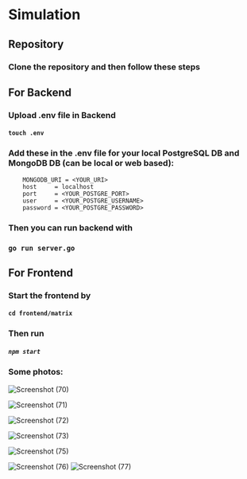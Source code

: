 # Simulation

## Repository

### Clone the repository and then follow these steps

## For Backend

### Upload .env file in Backend
#### `touch .env`
### Add these in the .env file for your local PostgreSQL DB and MongoDB DB (can be local or web based):
```
    MONGODB_URI = <YOUR_URI>
    host     = localhost
    port     = <YOUR_POSTGRE_PORT>
    user     = <YOUR_POSTGRE_USERNAME>
    password = <YOUR_POSTGRE_PASSWORD>
```
### Then you can run backend with 
### `go run server.go`

## For Frontend 

### Start the frontend by
#### `cd frontend/matrix`

### Then run
##### `npm start`

### Some photos:
![Screenshot (70)](https://github.com/yinani24/simulation/assets/93968740/9aeec8fc-943b-4c52-a244-eaf3ac28317e)

![Screenshot (71)](https://github.com/yinani24/simulation/assets/93968740/87e7910d-0647-4571-9525-281d6cf3f753)

![Screenshot (72)](https://github.com/yinani24/simulation/assets/93968740/ce1f81e2-bcf1-4c1b-b297-812fc7448020)

![Screenshot (73)](https://github.com/yinani24/simulation/assets/93968740/f46c78d2-157e-4c70-b4da-482dcbeaaa8a)

![Screenshot (75)](https://github.com/yinani24/simulation/assets/93968740/790d65e3-10c8-4752-a717-dc5ee054d100)

![Screenshot (76)](https://github.com/yinani24/simulation/assets/93968740/f244dcd3-7b3b-411a-875a-520b8652cd59)
![Screenshot (77)](https://github.com/yinani24/simulation/assets/93968740/c55ef7ae-e704-423f-a4bf-9c32f8efbe51)
